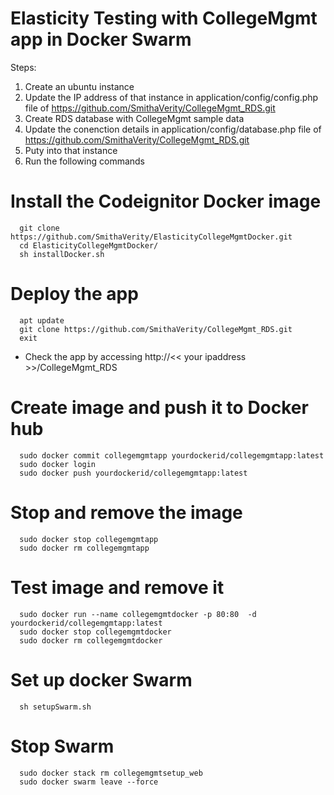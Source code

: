 # Elasticity Testing with CollegeMgmt app in Docker Swarm

Steps:
1. Create an ubuntu instance
2. Update the IP address of that instance in application/config/config.php file of https://github.com/SmithaVerity/CollegeMgmt_RDS.git 
3. Create RDS database with CollegeMgmt sample data
4. Update the conenction details in application/config/database.php file of https://github.com/SmithaVerity/CollegeMgmt_RDS.git
5. Puty into that instance 
6. Run the following commands

# Install the Codeignitor Docker image
```
  git clone https://github.com/SmithaVerity/ElasticityCollegeMgmtDocker.git
  cd ElasticityCollegeMgmtDocker/
  sh installDocker.sh
```

# Deploy the app
```
  apt update
  git clone https://github.com/SmithaVerity/CollegeMgmt_RDS.git
  exit
```
  - Check the app by accessing http://<< your ipaddress >>/CollegeMgmt_RDS
  
  
# Create image and push it to Docker hub
```
  sudo docker commit collegemgmtapp yourdockerid/collegemgmtapp:latest
  sudo docker login
  sudo docker push yourdockerid/collegemgmtapp:latest
```
# Stop and remove the image
```
  sudo docker stop collegemgmtapp
  sudo docker rm collegemgmtapp
```
  
# Test image and remove it
```
  sudo docker run --name collegemgmtdocker -p 80:80  -d yourdockerid/collegemgmtapp:latest
  sudo docker stop collegemgmtdocker
  sudo docker rm collegemgmtdocker
```
  
# Set up docker Swarm
```
  sh setupSwarm.sh
```

# Stop Swarm
```
  sudo docker stack rm collegemgmtsetup_web
  sudo docker swarm leave --force
```  
  
  
  
